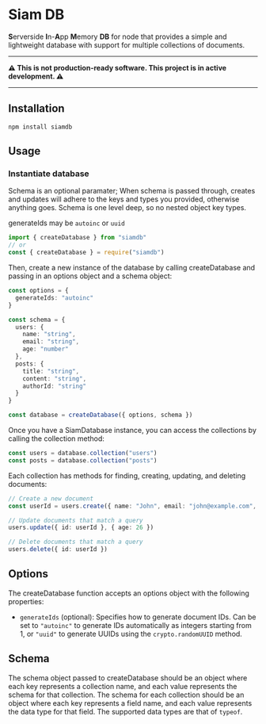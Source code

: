 # Siam DB
**S**erverside **I**n-**A**pp **M**emory **DB** for node that provides a simple and lightweight database with support for multiple collections of documents.

---

**⚠️ This is not production-ready software. This project is in active development. ⚠️**

---

## Installation

```
npm install siamdb
```

## Usage

### Instantiate database

Schema is an optional paramater; When schema is passed through, creates and updates will adhere to the keys and types you provided, otherwise anything goes. Schema is one level deep, so no nested object key types.

generateIds may be `autoinc` or `uuid`

```typescript
import { createDatabase } from "siamdb"
// or
const { createDatabase } = require("siamdb")
```

Then, create a new instance of the database by calling createDatabase and passing in an options object and a schema object:
```typescript
const options = {
  generateIds: "autoinc"
}

const schema = {
  users: {
    name: "string",
    email: "string",
    age: "number"
  },
  posts: {
    title: "string",
    content: "string",
    authorId: "string"
  }
}

const database = createDatabase({ options, schema })
```

Once you have a SiamDatabase instance, you can access the collections by calling the collection method:

```typescript
const users = database.collection("users")
const posts = database.collection("posts")
```

Each collection has methods for finding, creating, updating, and deleting documents:

```typescript
// Create a new document
const userId = users.create({ name: "John", email: "john@example.com", age: 25 })

// Update documents that match a query
users.update({ id: userId }, { age: 26 })

// Delete documents that match a query
users.delete({ id: userId })
```

## Options

The createDatabase function accepts an options object with the following properties:

 - `generateIds` (optional): Specifies how to generate document IDs. Can be set to `"autoinc"` to generate IDs automatically as integers starting from 1, or `"uuid"` to generate UUIDs using the `crypto.randomUUID` method.

## Schema

The schema object passed to createDatabase should be an object where each key represents a collection name, and each value represents the schema for that collection. The schema for each collection should be an object where each key represents a field name, and each value represents the data type for that field. The supported data types are that of `typeof`.
